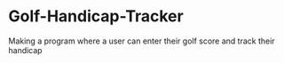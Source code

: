 # Golf-Handicap-Tracker
Making a program where a user can enter their golf score and track their handicap
